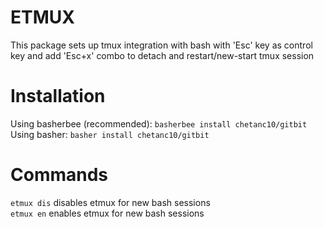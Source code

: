 # ETMUX
This package sets up tmux integration with bash with 'Esc' key as control key and add 'Esc+x' combo to detach and restart/new-start tmux session

# Installation
Using basherbee (recommended): ```basherbee install chetanc10/gitbit```  
Using basher: ```basher install chetanc10/gitbit```

# Commands
```etmux dis``` disables etmux for new bash sessions  
```etmux en``` enables etmux for new bash sessions
